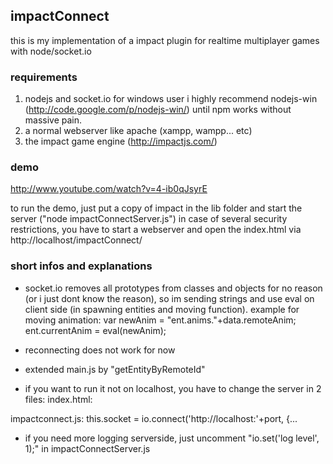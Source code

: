 ## impactConnect ##
this is my implementation of a impact plugin for realtime multiplayer games with node/socket.io

### requirements ###
1. nodejs and socket.io
for windows user i highly recommend nodejs-win (http://code.google.com/p/nodejs-win/) until npm works without massive pain.
2. a normal webserver like apache (xampp, wampp... etc)
3. the impact game engine (http://impactjs.com/)

### demo ###
http://www.youtube.com/watch?v=4-ib0qJsyrE

to run the demo, just put a copy of impact in the lib folder and start the server ("node impactConnectServer.js")
in case of several security restrictions, you have to start a webserver and open the index.html via http://localhost/impactConnect/


### short infos and explanations ###
- socket.io removes all prototypes from classes and objects for no reason (or i just dont know the reason), so im sending strings and use eval on client side (in spawning entities and moving function).
example for moving animation:
var newAnim = "ent.anims."+data.remoteAnim;
ent.currentAnim = eval(newAnim);

- reconnecting does not work for now

- extended main.js by "getEntityByRemoteId"

- if you want to run it not on localhost, you have to change the server in 2 files:
index.html:
<script type="text/javascript" src="http://localhost:1337/socket.io/socket.io.js"></script>
impactconnect.js:
this.socket = io.connect('http://localhost:'+port, {...

- if you need more logging serverside, just uncomment "io.set('log level', 1);" in impactConnectServer.js




